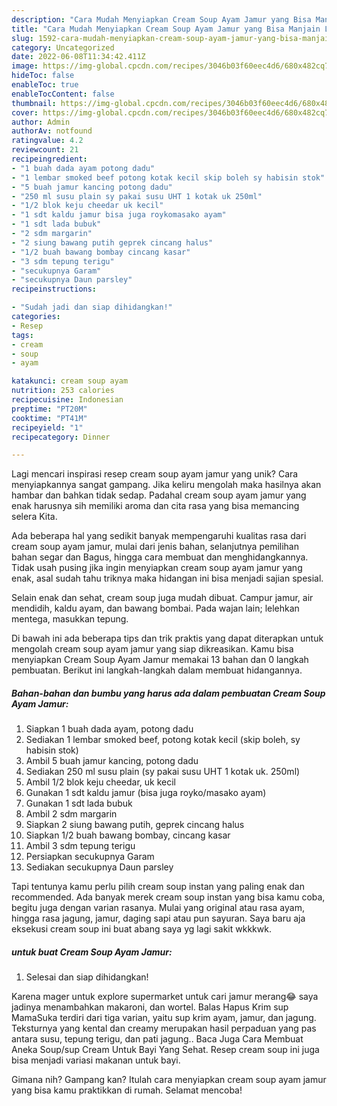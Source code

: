 ```yaml
---
description: "Cara Mudah Menyiapkan Cream Soup Ayam Jamur yang Bisa Manjain Lidah"
title: "Cara Mudah Menyiapkan Cream Soup Ayam Jamur yang Bisa Manjain Lidah"
slug: 1592-cara-mudah-menyiapkan-cream-soup-ayam-jamur-yang-bisa-manjain-lidah
category: Uncategorized
date: 2022-06-08T11:34:42.411Z
image: https://img-global.cpcdn.com/recipes/3046b03f60eec4d6/680x482cq70/cream-soup-ayam-jamur-foto-resep-utama.jpg
hideToc: false
enableToc: true
enableTocContent: false
thumbnail: https://img-global.cpcdn.com/recipes/3046b03f60eec4d6/680x482cq70/cream-soup-ayam-jamur-foto-resep-utama.jpg
cover: https://img-global.cpcdn.com/recipes/3046b03f60eec4d6/680x482cq70/cream-soup-ayam-jamur-foto-resep-utama.jpg
author: Admin
authorAv: notfound
ratingvalue: 4.2
reviewcount: 21
recipeingredient:
- "1 buah dada ayam potong dadu"
- "1 lembar smoked beef potong kotak kecil skip boleh sy habisin stok"
- "5 buah jamur kancing potong dadu"
- "250 ml susu plain sy pakai susu UHT 1 kotak uk 250ml"
- "1/2 blok keju cheedar uk kecil"
- "1 sdt kaldu jamur bisa juga roykomasako ayam"
- "1 sdt lada bubuk"
- "2 sdm margarin"
- "2 siung bawang putih geprek cincang halus"
- "1/2 buah bawang bombay cincang kasar"
- "3 sdm tepung terigu"
- "secukupnya Garam"
- "secukupnya Daun parsley"
recipeinstructions:

- "Sudah jadi dan siap dihidangkan!"
categories:
- Resep
tags:
- cream
- soup
- ayam

katakunci: cream soup ayam 
nutrition: 253 calories
recipecuisine: Indonesian
preptime: "PT20M"
cooktime: "PT41M"
recipeyield: "1"
recipecategory: Dinner

---
```





Lagi mencari inspirasi resep cream soup ayam jamur yang unik? Cara menyiapkannya sangat gampang. Jika keliru mengolah maka hasilnya akan hambar dan bahkan tidak sedap. Padahal cream soup ayam jamur yang enak harusnya sih memiliki aroma dan cita rasa yang bisa memancing selera Kita.





Ada beberapa hal yang sedikit banyak mempengaruhi kualitas rasa dari cream soup ayam jamur, mulai dari jenis bahan, selanjutnya pemilihan bahan segar dan Bagus, hingga cara membuat dan menghidangkannya. Tidak usah pusing jika ingin menyiapkan cream soup ayam jamur yang enak,      asal sudah tahu triknya maka hidangan ini bisa menjadi sajian spesial.














Selain enak dan sehat, cream soup juga mudah dibuat. Campur jamur, air mendidih, kaldu ayam, dan bawang bombai. Pada wajan lain; lelehkan mentega, masukkan tepung.






Di bawah ini ada beberapa tips dan trik praktis yang dapat diterapkan untuk mengolah cream soup ayam jamur yang siap dikreasikan. Kamu bisa menyiapkan Cream Soup Ayam Jamur memakai 13 bahan dan 0 langkah pembuatan. Berikut ini langkah-langkah dalam membuat hidangannya.

<!--inarticleads1-->

##### Bahan-bahan dan bumbu yang harus ada dalam pembuatan Cream Soup Ayam Jamur:

1. Siapkan 1 buah dada ayam, potong dadu
1. Sediakan 1 lembar smoked beef, potong kotak kecil (skip boleh, sy habisin stok)
1. Ambil 5 buah jamur kancing, potong dadu
1. Sediakan 250 ml susu plain (sy pakai susu UHT 1 kotak uk. 250ml)
1. Ambil 1/2 blok keju cheedar, uk kecil
1. Gunakan 1 sdt kaldu jamur (bisa juga royko/masako ayam)
1. Gunakan 1 sdt lada bubuk
1. Ambil 2 sdm margarin
1. Siapkan 2 siung bawang putih, geprek cincang halus
1. Siapkan 1/2 buah bawang bombay, cincang kasar
1. Ambil 3 sdm tepung terigu
1. Persiapkan secukupnya Garam
1. Sediakan secukupnya Daun parsley


Tapi tentunya kamu perlu pilih cream soup instan yang paling enak dan recommended. Ada banyak merek cream soup instan yang bisa kamu coba, begitu juga dengan varian rasanya. Mulai yang original atau rasa ayam, hingga rasa jagung, jamur, daging sapi atau pun sayuran. Saya baru aja eksekusi cream soup ini buat abang saya yg lagi sakit wkkkwk. 

<!--inarticleads2-->

#####  untuk buat Cream Soup Ayam Jamur:


1. Selesai dan siap dihidangkan!

Karena mager untuk explore supermarket untuk cari jamur merang😂 saya jadinya menambahkan makaroni, dan wortel. Balas Hapus Krim sup MamaSuka terdiri dari tiga varian, yaitu sup krim ayam, jamur, dan jagung. Teksturnya yang kental dan creamy merupakan hasil perpaduan yang pas antara susu, tepung terigu, dan pati jagung.. Baca Juga Cara Membuat Aneka Soup/sup Cream Untuk Bayi Yang Sehat. Resep cream soup ini juga bisa menjadi variasi makanan untuk bayi. 

Gimana nih? Gampang kan? Itulah cara menyiapkan cream soup ayam jamur yang bisa kamu praktikkan di rumah. Selamat mencoba!
